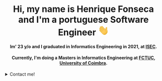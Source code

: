 <div align="center">
<h1 align="center">Hi, my name is Henrique Fonseca and I'm a portuguese Software Engineer <img width="35" src="https://github.com/1999AZZAR/1999AZZAR/blob/main/resources/img/waving.gif"></h1>
<h4 align="center">Im' 23 y/o and I graduated in Informatics Engineering in 2021, at <a href="https://www.isec.pt/PT/Default.aspx">ISEC</a>.</h4>
<h4 align="center">Currently, I'm doing a Masters in Informatics Engineering at <a href="https://www.uc.pt/fctuc/">FCTUC</a>, <a href="https://www.uc.pt/">University of Coimbra</a>.</h4>
</div>

<details>
  <summary>Contact me!</summary>
<div>
  <samp>
    <h2 align="center">you can reach me by:</h2>
    <p align="center">
      <br/>
      <a href="https://www.linkedin.com/in/henrique-fonseca-ab1870199/" target="blank"><img align="center"
         src="https://img.shields.io/badge/linkedin-%231DA1F2.svg?style=for-the-badge&logo=linkedin&logoColor=white"
         alt="azzar" height="30"/></a>
      <a href="https://www.facebook.com/henrique.teixeirafonseca/" target="blank"><img align="center"
         src="https://img.shields.io/badge/facebook-4267B2.svg?style=for-the-badge&logo=facebook&logoColor=white"
         alt="azzar" height="30"/></a>
    </p>
  <p align="center">
      <a href="https://mailto:henri.teix@gmail.com" target="blank"><img align="center"
         src="https://img.shields.io/badge/gmail-EA4335.svg?style=for-the-badge&logo=gmail&logoColor=white"
         alt="azzar" height="30"/></a>
      <a href="https://www.instagram.com/henriquetxf/" target="blank"><img align="center"
         src="https://img.shields.io/badge/instagram-%23E4405F.svg?style=for-the-badge&logo=Instagram&logoColor=white"
         alt="azzar" height="30"/></a>
      <br>
    </p>
  </samp>
</div>
</details>



